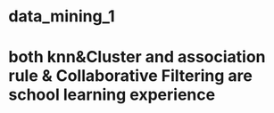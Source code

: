 # data_mining_1
# both knn&Cluster and association rule & Collaborative Filtering are school learning experience 
